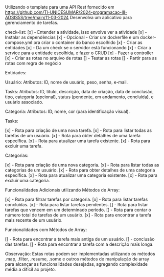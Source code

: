 Utilizando o template para uma API Rest fornecido em <https://github.com/TI-UNICESUMAR/2024-programacao-III-ADSIS5S/tree/main/11-03-2024>
Desenvolva um aplicativo para gerenciamento de tarefas.

check-list:
[x] - Entender a atividade, isso envolve ver a atividade
[x] - Instalar as dependências
[x] - Opcional - Criar um dockerfile e um docker-compose.yml pra criar o container do banco escolhido
[x] - Criar as entidades
[x] - Da um check se o servidor está funcionando
[x] - Criar a service para a entidade escolhida, e fazer o CRUD
[x] - Fazer a controller
[x] - Criar as rotas no arquivo de rotas
[] - Testar as rotas
[] - Partir para as rotas com regra de negócio

Entidades:

Usuário:
Atributos: ID, nome de usuário, peso, senha, e-mail.

Tasks:
Atributos: ID, título, descrição, data de criação, data de conclusão, tipo, categoria (opcional), status (pendente, em andamento, concluída), e usuário associado.

Categoria:
Atributos: ID, nome, cor (para identificação visual).

Tasks:

[x] - Rota para criação de uma nova tarefa.
[x] - Rota para listar todas as tarefas de um usuário.
[x] - Rota para obter detalhes de uma tarefa específica.
[x] - Rota para atualizar uma tarefa existente.
[x] - Rota para excluir uma tarefa.

Categorias:

[x] - Rota para criação de uma nova categoria.
[x] - Rota para listar todas as categorias de um usuário.
[x] - Rota para obter detalhes de uma categoria específica.
[x] - Rota para atualizar uma categoria existente.
[x] - Rota para excluir uma categoria.

Funcionalidades Adicionais utilizando Métodos de Array:

[x] - Rota para filtrar tarefas por categoria.
[x] - Rota para listar tarefas concluídas.
[x] - Rota para listar tarefas pendentes.
[] - Rota para listar tarefas que vencem em um determinado período.
[] - Rota para contar o número total de tarefas de um usuário.
[x] - Rota para encontrar a tarefa mais recente de um usuário.

Funcionalidades com Métodos de Array:

[] - Rota para encontrar a tarefa mais antiga de um usuário.
[] - conclusão das tarefas.
[] - Rota para encontrar a tarefa com a descrição mais longa.

Observação:
Estas rotas podem ser implementadas utilizando os métodos .map, .filter, .resume, .some e outros métodos de manipulação de array para alcançar as funcionalidades desejadas, agregando complexidade média a difícil ao projeto.
